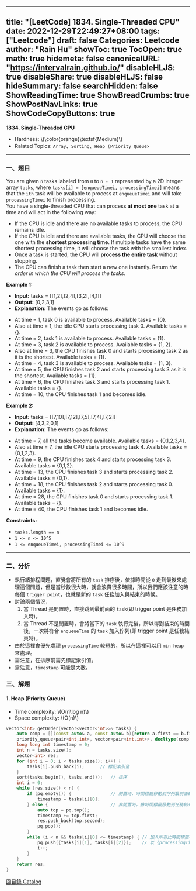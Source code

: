 
---
title: "[LeetCode] 1834. Single-Threaded CPU"
date: 2022-12-29T22:49:27+08:00
tags: ["Leetcode"]
draft: false
Categories: Leetcode
author: "Rain Hu"
showToc: true
TocOpen: true
math: true
hidemeta: false
canonicalURL: "https://intervalrain.github.io/"
disableHLJS: true
disableShare: true
disableHLJS: false
hideSummary: false
searchHidden: false
ShowReadingTime: true
ShowBreadCrumbs: true
ShowPostNavLinks: true
ShowCodeCopyButtons: true
---
**1834. Single-Threaded CPU**
+ Hardness: \\(\color{orange}\textsf{Medium}\\)
+ Ralated Topics: `Array`、`Sorting`、`Heap (Priority Queue>`
---
### 一、題目
You are given `n`​​​​ tasks labeled from `0` to `n - 1` represented by a 2D integer array `tasks`, where `tasks[i] = [enqueueTimei, processingTimei]` means that the `i​​​​​​th​​​​` task will be available to process at `enqueueTimei` and will take `processingTimei` to finish processing.  
You have a single-threaded CPU that can process **at most one** task at a time and will act in the following way:  
+ If the CPU is idle and there are no available tasks to process, the CPU remains idle.  
+ If the CPU is idle and there are available tasks, the CPU will choose the one with the **shortest processing time**. If multiple tasks have the same shortest processing time, it will choose the task with the smallest index.  
+ Once a task is started, the CPU will **process the entire task** without stopping.
+ The CPU can finish a task then start a new one instantly.
Return *the order in which the CPU will process the tasks*.

**Example 1:**  
+ **Input:** tasks = [[1,2],[2,4],[3,2],[4,1]]
+ **Output:** [0,2,3,1]
+ **Explanation:** The events go as follows:   
- At time = 1, task 0 is available to process. Available tasks = {0}.  
- Also at time = 1, the idle CPU starts processing task 0. Available tasks = {}.  
- At time = 2, task 1 is available to process. Available tasks = {1}.  
- At time = 3, task 2 is available to process. Available tasks = {1, 2}.  
- Also at time = 3, the CPU finishes task 0 and starts processing task 2 as it is the shortest. Available tasks = {1}.  
- At time = 4, task 3 is available to process. Available tasks = {1, 3}.  
- At time = 5, the CPU finishes task 2 and starts processing task 3 as it is the shortest. Available tasks = {1}.  
- At time = 6, the CPU finishes task 3 and starts processing task 1. Available tasks = {}.  
- At time = 10, the CPU finishes task 1 and becomes idle.  

**Example 2:**
+ **Input:** tasks = [[7,10],[7,12],[7,5],[7,4],[7,2]]
+ **Output:** [4,3,2,0,1]
+ **Explanation:** The events go as follows:  
- At time = 7, all the tasks become available. Available tasks = {0,1,2,3,4}.  
- Also at time = 7, the idle CPU starts processing task 4. Available tasks = {0,1,2,3}.  
- At time = 9, the CPU finishes task 4 and starts processing task 3. Available tasks = {0,1,2}.  
- At time = 13, the CPU finishes task 3 and starts processing task 2. Available tasks = {0,1}.  
- At time = 18, the CPU finishes task 2 and starts processing task 0. Available tasks = {1}.  
- At time = 28, the CPU finishes task 0 and starts processing task 1. Available tasks = {}.  
- At time = 40, the CPU finishes task 1 and becomes idle.  


**Constraints:**
+ `tasks.length == n`
+ `1 <= n <= 10^5`
+ `1 <= enqueueTimei, processingTimei <= 10^9`
---

### 二、分析
+ 執行緒排程問題，直覺會將所有的 `task` 排序後，依據時間從 `0` 走到最後來處理這個問題，但是當秒數很大時，就會浪費很多時間，所以我們應該注意的時每個 `trigger point`，也就是新的 `task` 任務加入與結束的時候。
+ 討論兩個情況，
    1. 當 Thread 是閒置時，直接跳到最前面的 `task`(即 trigger point 是任務加入時)。
    2. 當 Thread 不是閒置時，會將當下的 `task` 執行完後，所以得到結束的時間後，一次將符合 `enqueueTime` 的 `task` 加入佇列(即 trigger point 是任務結束時)。
+ 由於這裡會優先處理 `processingTime` 較短的，所以在這裡可以用 `min heap` 來處理。
+ 需注意，在排序前需先標記索引值。
+ 需注意，`timestamp` 可能是大數。

### 三、解題
#### 1. Heap (Priority Queue)
+ Time complexity: \\(O(n\log n)\\)
+ Space complexity: \\(O(n)\\)
```C++
vector<int> getOrder(vector<vector<int>>& tasks) {
    auto comp = [](const auto& a, const auto& b){return a.first == b.first ? a.second > b.second : a.first > b.first;};
    priority_queue<pair<int,int>, vector<pair<int,int>>, decltype(comp)> pq(comp);  // min heap
    long long int timestamp = 0;
    int n = tasks.size();
    vector<int> res; 
    for (int i = 0; i < tasks.size(); i++) {
        tasks[i].push_back(i);      // 標記索引值
    }
    sort(tasks.begin(), tasks.end());   // 排序
    int i = 0;
    while (res.size() < n) {
        if (pq.empty()) {               // 閒置時，時間標籤移動到佇列最前面的任務
            timestamp = tasks[i][0];
        } else {                        // 非閒置時，將時間標籤移動到任務結束時
            auto top = pq.top();
            timestamp += top.first;
            res.push_back(top.second);
            pq.pop();
        }
        while (i < n && tasks[i][0] <= timestamp) { // 加入所有比時間標籤早的任務
            pq.push({tasks[i][1], tasks[i][2]});    // 以 {processingTime, index} 的方式加入 min heap
            i++;
        }
    }   
    return res;
}
```
[回目錄 Catalog](/leetcode)
